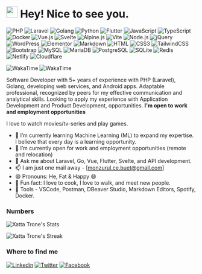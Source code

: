 
<h1><img src="https://emojis.slackmojis.com/emojis/images/1531849430/4246/blob-sunglasses.gif?1531849430" width="30"/> Hey! Nice to see you.</h1>

![PHP](https://img.shields.io/badge/PHP-777BB4?style=flat-square&logo=php&logoColor=white)
![Laravel](https://img.shields.io/badge/Laravel-FF2D20?style=flat-square&logo=laravel&logoColor=white)
![Golang](https://img.shields.io/badge/Go-00ADD8?style=flat-square&logo=go&logoColor=white)
![Python](https://img.shields.io/badge/Python-3776AB?style=flat-square&logo=python&logoColor=white)
![Flutter](https://img.shields.io/badge/Flutter-02569B?style=flat-square&logo=flutter&logoColor=white)
![JavaScript](https://img.shields.io/badge/JavaScript-F7DF1E?style=flat-square&logo=javascript&logoColor=black)
![TypeScript](https://img.shields.io/badge/TypeScript-007ACC?style=flat-square&logo=typescript&logoColor=white)
![Docker](https://img.shields.io/badge/Docker-0CC1F3?style=flat-square&logo=docker&logoColor=white)
![Vue.js](https://img.shields.io/badge/Vue.js-35495E?style=flat-square&logo=vue.js&logoColor=4FC08D)
![Svelte](https://img.shields.io/badge/Svelte-4A4A5?style=flat-square&logo=svelte&logoColor=FF3E00)
![Alpine.js](https://img.shields.io/badge/Alpine.js-663399?style=flat-square&logo=alpine.js&logoColor=white)
![Vite](https://img.shields.io/badge/Vite-593D88?style=flat-square&logo=vite&logoColor=white)
![Node.js](https://img.shields.io/badge/Node.js-43853D?style=flat-square&logo=node.js&logoColor=white)
![jQuery](https://img.shields.io/badge/jQuery-0769AD?style=flat-square&logo=jquery&logoColor=white)
![WordPress](https://img.shields.io/badge/Wordpress-21759B?style=flat-square&logo=wordpress&logoColor=white)
![Elementor](https://img.shields.io/badge/Elementor-9146FF?style=flat-square&logo=elementor&logoColor=white)
![Markdown](https://img.shields.io/badge/Markdown-000000?style=flat-square&logo=markdown&logoColor=white)
![HTML](https://img.shields.io/badge/HTML5-E34F26?style=flat-square&logo=html5&logoColor=white)
![CSS3](https://img.shields.io/badge/CSS3-1572B6?style=flat-square&logo=css3&logoColor=white)
![TailwindCSS](https://img.shields.io/badge/Tailwind_CSS-38B2AC?style=flat-square&logo=tailwind-css&logoColor=white)
![Bootstrap](https://img.shields.io/badge/Bootstrap-563D7C?style=flat-square&logo=bootstrap&logoColor=white)
![MySQL](https://img.shields.io/badge/MySQL-005C84?style=flat-square&logo=mysql&logoColor=white)
![MariaDB](https://img.shields.io/badge/MariaDB-003545?style=flat-square&logo=mariadb&logoColor=white)
![PostgreSQL](https://img.shields.io/badge/PostgreSQL-316192?style=flat-square&logo=postgresql&logoColor=white)
![SQLite](https://img.shields.io/badge/SQLite-07405E?style=flat-square&logo=sqlite&logoColor=white)
![Redis](https://img.shields.io/badge/redis-%23DD0031.svg?&style=flat-square&logo=redis&logoColor=white)
![Netlify](https://img.shields.io/badge/Netlify-00C7B7?style=flat-square&logo=netlify&logoColor=white)
![Cloudflare](https://img.shields.io/badge/Cloudflare-F38020?style=flat-square&logo=Cloudflare&logoColor=white)


![WakaTime](https://wakatime.com/badge/user/d1378ab1-f4cc-41fa-a902-21598fa7345a.svg)
![WakaTime](https://enclia9ohaqjeir.m.pipedream.net/)

Software Developer with 5+ years of experience with PHP (Laravel), Golang, developing web services, and Android apps. Adaptable professional, recognized by peers for my effective communication and analytical skills. Looking to apply my experience with Application Development and Product Development, opportunities. **I'm open to work and employment opportunities**


I love to watch movies/tv-series and play games.

- 🔭 I’m currently learning Machine Learning (ML) to expand my expertise. I believe that every day is a learning opportunity.
- 👯 I’m currently open for work and employment opportunities (remote and relocation)
- 💬 Ask me about Laravel, Go, Vue, Flutter, Svelte, and API development.
- 📫 I am just one mail away - [monzurul.ce.buet@gmail.com]
- 😄 Pronouns: He, Fat & Happy 😄
- :partying_face: Fun fact: I love to cook, I love to walk, and meet new people.
- :wrench: Tools - VSCode, Postman, DBeaver Studio, Markdown Editors, Spotify, Docker.

### Numbers
![Xatta Trone's Stats](https://github-readme-stats.vercel.app/api?username=Xatta-Trone&theme=react&border=61dafb&hide_border=true&count_private=true)

![Xatta Trone's Streak](https://github-readme-streak-stats.herokuapp.com/?user=Xatta-Trone&theme=react&border=61dafb&hide_border=true)

### Where to find me

[![Linkedin](https://img.shields.io/badge/LinkedIn-0077B5?style=flat-square&logo=linkedin&logoColor=white)](https://www.linkedin.com/in/monzurul-islam/) 
[![Twitter](https://img.shields.io/badge/Twitter-1DA1F2?style=flat-square&logo=twitter&logoColor=white)](https://twitter.com/xatta_trone)
[![Facebook](https://img.shields.io/badge/Facebook-1877F2?style=flat-square&logo=facebook&logoColor=white)](https://www.facebook.com/monzurul.islam1112)



